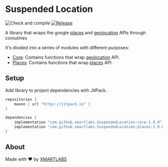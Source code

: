 # Suspended Location
![Check and compile](https://github.com/xmartlabs/SuspendedLocation/workflows/Run%20lints%20and%20compile/badge.svg?branch=master)
[![Release](https://jitpack.io/v/xmartlabs/AndroidSwissKnife.svg)](https://jitpack.io/#xmartlabs/SuspendedLocation)

A library that wraps the google [places](https://developers.google.com/places/android-sdk/overview) and [geolocation](https://developers.google.com/android/reference/com/google/android/gms/location/package-summary) APIs through coroutines

It's divided into a series of modules with different purposes:
- [Core](/core): Contains functions that wrap [geolocation](https://developers.google.com/android/reference/com/google/android/gms/location/package-summary) API.
- [Places](/places): Contains functions that wrap [places](https://developers.google.com/places/android-sdk/overview) API.

## Setup
Add library to project dependencies with JitPack.

```groovy
repositories {
    maven { url "https://jitpack.io" }
}

dependencies {
    implementation "com.github.xmartlabs.SuspendedLocation:core:1.0.0"
    implementation "com.github.xmartlabs.SuspendedLocation:places:1.0.0"
}
```

## About
Made with ❤️ by [XMARTLABS](http://xmartlabs.com)
